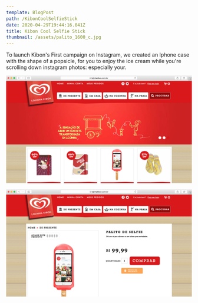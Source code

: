 ```yaml
---
template: BlogPost
path: /KibonCoolSelfieStick
date: 2020-04-29T19:44:16.041Z
title: Kibon Cool Selfie Stick
thumbnail: /assets/palito_1600_c.jpg
---
```

To launch Kibon's First campaign on Instagram, we created an Iphone case with the shape of a popsicle, for you to enjoy the ice cream while you're scrolling down instagram photos: especially your.

![](/assets/loja1_1600_c.jpg)

![](/assets/loja2_1600_c.jpg)
